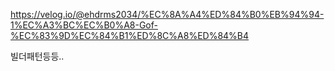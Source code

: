 https://velog.io/@ehdrms2034/%EC%8A%A4%ED%84%B0%EB%94%94-1%EC%A3%BC%EC%B0%A8-Gof-%EC%83%9D%EC%84%B1%ED%8C%A8%ED%84%B4

빌더패턴등등..
